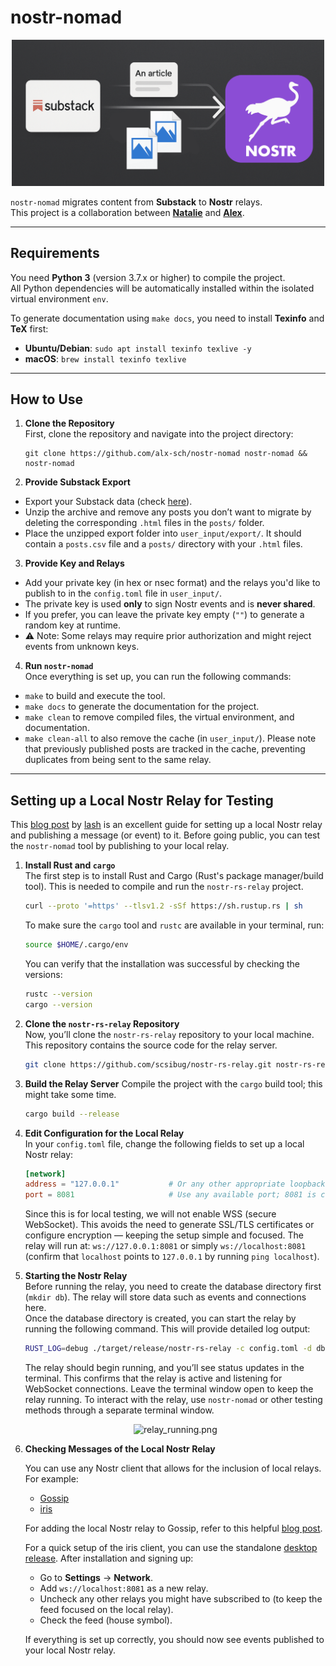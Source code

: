 # nostr-nomad

<p align="center">
    <img src="https://github.com/alx-sch/nostr-nomad/blob/main/.assets/nostr-nomad.png"  alt="nostr-nomad.png" width="500"/>
</p>

`nostr-nomad` migrates content from **Substack** to **Nostr** relays.    
This project is a collaboration between **[Natalie](https://github.com/busedame)** and **[Alex](https://github.com/alx-sch)**.

---

## Requirements

You need **Python 3** (version 3.7.x or higher) to compile the project.  
All Python dependencies will be automatically installed within the isolated virtual environment `env`. 

To generate documentation using `make docs`, you need to install **Texinfo** and **TeX** first:

   - **Ubuntu/Debian**: `sudo apt install texinfo texlive -y`
   - **macOS**: `brew install texinfo texlive`

---

## How to Use

1. **Clone the Repository**   
   First, clone the repository and navigate into the project directory:  
   ```
   git clone https://github.com/alx-sch/nostr-nomad nostr-nomad && nostr-nomad
   ```
2. **Provide Substack Export**   
 - Export your Substack data (check [here](https://support.substack.com/hc/en-us/articles/360037466012-How-do-I-export-my-posts)).
 - Unzip the archive and remove any posts you don’t want to migrate by deleting the corresponding `.html` files in the `posts/` folder.
 - Place the unzipped export folder into `user_input/export/`. It should contain a `posts.csv` file and a `posts/` directory with your `.html` files.
   
3. **Provide Key and Relays**   
 - Add your private key (in hex or nsec format) and the relays you'd like to publish to in the `config.toml` file in `user_input/`.
 - The private key is used **only** to sign Nostr events and is **never shared**.
 - If you prefer, you can leave the private key empty (`""`) to generate a random key at runtime.
 - ⚠️ Note: Some relays may require prior authorization and might reject events from unknown keys.
      
4. **Run `nostr-nomad`**   
   Once everything is set up, you can run the following commands:
- `make` to build and execute the tool.
- `make docs` to generate the documentation for the project.
- `make clean` to remove compiled files, the virtual environment, and documentation.
- `make clean-all` to also remove the cache (in `user_input/`). Please note that previously published posts are tracked in the cache, preventing duplicates from being sent to the same relay.

--- 

## Setting up a Local Nostr Relay for Testing

This [blog post](https://manbytesgnu.org/hello-nostr-with-python.html) by [lash](https://github.com/nolash) is an excellent guide for setting up a local Nostr relay and publishing a message (or event) to it.
Before going public, you can test the `nostr-nomad` tool by publishing to your local relay.

1. **Install Rust and `cargo`**   
   The first step is to install Rust and Cargo (Rust's package manager/build tool). This is needed to compile and run the `nostr-rs-relay` project.
     
   ```bash
   curl --proto '=https' --tlsv1.2 -sSf https://sh.rustup.rs | sh
   ```

   To make sure the `cargo` tool and `rustc` are available in your terminal, run:

    ```bash
   source $HOME/.cargo/env
   ```

   You can verify that the installation was successful by checking the versions:

   ```bash
   rustc --version
   cargo --version
   ```
   
2. **Clone the `nostr-rs-relay` Repository**    
   Now, you’ll clone the `nostr-rs-relay` repository to your local machine. This repository contains the source code for the relay server.

   ```bash
   git clone https://github.com/scsibug/nostr-rs-relay.git nostr-rs-relay && cd nostr-rs-relay
   ```

3. **Build the Relay Server**
   Compile the project with the `cargo` build tool; this might take some time. 

   ```bash
   cargo build --release
   ```

4. **Edit Configuration for the Local Relay**    
   In your `config.toml` file, change the following fields to set up a local Nostr relay:
   ```toml
   [network]
   address = "127.0.0.1"           # Or any other appropriate loopback IP, 127.0.0.1 is usually used as localhost.
   port = 8081                     # Use any available port; 8081 is commonly used for development/testing.
   ```

   Since this is for local testing, we will not enable WSS (secure WebSocket). This avoids the need to generate SSL/TLS certificates or configure encryption — keeping the setup simple and focused. The relay will run at: `ws://127.0.0.1:8081` or simply `ws://localhost:8081` (confirm that `localhost` points to `127.0.0.1` by running `ping localhost`).

6. **Starting the Nostr Relay**    
   Before running the relay, you need to create the database directory first (`mkdir db`). The relay will store data such as events and connections here.    
   Once the database directory is created, you can start the relay by running the following command. This will provide detailed log output:
    ```bash
   RUST_LOG=debug ./target/release/nostr-rs-relay -c config.toml -d db
   ```

   The relay should begin running, and you’ll see status updates in the terminal. This confirms that the relay is active and listening for WebSocket connections. Leave the terminal window open to keep the relay running. To interact with the relay, use `nostr-nomad` or other testing methods through a separate terminal window.
   <p align="center">
      <img src="https://github.com/alx-sch/nostr-nomad/blob/main/.assets/relay_running.png" width="800" alt="relay_running.png"/>
   </p>

7. **Checking Messages of the Local Nostr Relay**

   You can use any Nostr client that allows for the inclusion of local relays. For example:
   - [Gossip](https://github.com/mikedilger/gossip)
   - [iris](https://github.com/irislib/iris-messenger)
     
   For adding the local Nostr relay to Gossip, refer to this helpful [blog post](https://manbytesgnu.org/hello-nostr-with-python.html).

   For a quick setup of the iris client, you can use the standalone [desktop release](https://github.com/irislib/iris-messenger/releases). After installation and signing up:
   
   - Go to **Settings** -> **Network**.
   - Add `ws://localhost:8081` as a new relay.
   - Uncheck any other relays you might have subscribed to (to keep the feed focused on the local relay).
   - Check the feed (house symbol).

   If everything is set up correctly, you should now see events published to your local Nostr relay.
